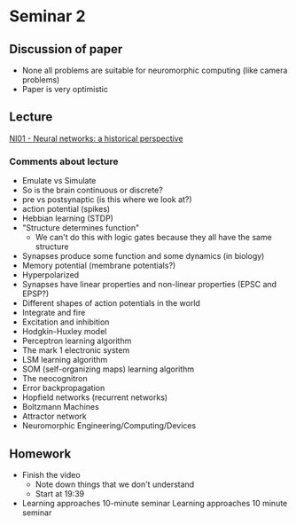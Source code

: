 # Seminar 2

## Discussion of paper
- None all problems are suitable for neuromorphic computing (like camera problems)
- Paper is very optimistic

## Lecture
[NI01 - Neural networks: a historical perspective](https://tube.switch.ch/switchcast/uzh.ch/events/a4902615-fd2f-4857-8492-49d92e542b79)

### Comments about lecture
- Emulate vs Simulate
- So is the brain continuous or discrete?
- pre vs postsynaptic (is this where we look at?)
- action potential (spikes)
- Hebbian learning (STDP)
- "Structure determines function"
	* We can't do this with logic gates because they all have the same structure
- Synapses produce some function and some dynamics (in biology)
- Memory potential (membrane potentials?)
- Hyperpolarized
- Synapses have linear properties and non-linear properties (EPSC and EPSP?)
- Different shapes of action potentials in the world
- Integrate and fire
- Excitation and inhibition
- Hodgkin-Huxley model
- Perceptron learning algorithm
- The mark 1 electronic system
- LSM learning algorithm
- SOM (self-organizing maps) learning algorithm
- The neocognitron
- Error backpropagation
- Hopfield networks (recurrent networks)
- Boltzmann Machines
- Attractor network
- Neuromorphic Engineering/Computing/Devices

## Homework
- Finish the video
	* Note down things that we don't understand
	* Start at 19:39
- Learning approaches 10-minute seminar
 Learning approaches 10 minute seminar
